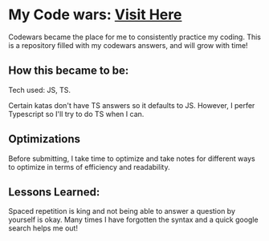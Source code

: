 # My Code wars: <a target="_blank" href="https://www.codewars.com/users/BrodyPen" >Visit Here</a> 

Codewars became the place for me to consistently practice my coding. This is a repository filled with my codewars answers, and will grow with time!


## How this became to be:

Tech used: JS, TS.

Certain katas don't have TS answers so it defaults to JS. However, I perfer Typescript so I'll try to do TS when I can.

## Optimizations

Before submitting, I take time to optimize and take notes for different ways to optimize in terms of efficiency and readability.

## Lessons Learned:

Spaced repetition is king and not being able to answer a question by yourself is okay. Many times I have forgotten the syntax and a quick google search helps me out!
